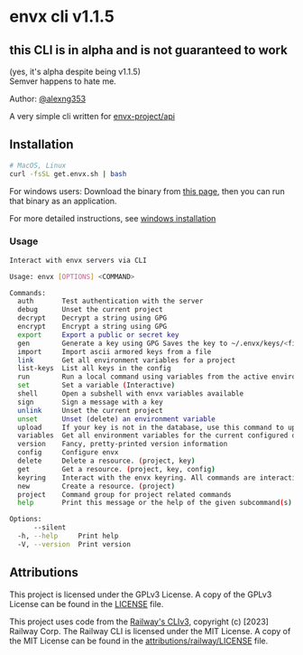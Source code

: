 # envx cli v1.1.5

## this CLI is in alpha and is not guaranteed to work

(yes, it's alpha despite being v1.1.5)\
Semver happens to hate me.

Author: [@alexng353](https://github.com/alexng353)

A very simple cli written for [envx-project/api](https://github.com/envx-project/api)

<!-- ## Todo --> <!-- Who even wrote this? -->
<!---->
<!-- - Revert to a single global configuration file -->

## Installation

```bash
# MacOS, Linux
curl -fsSL get.envx.sh | bash
```

For windows users:
Download the binary from [this page](https://github.com/envx-project/cli/releases/latest), then you can run that binary as an application.

For more detailed instructions, see [windows installation](https://github.com/envx-project/cli/blob/main/windows-installation.md)

### Usage

```bash
Interact with envx servers via CLI

Usage: envx [OPTIONS] <COMMAND>

Commands:
  auth       Test authentication with the server
  debug      Unset the current project
  decrypt    Decrypt a string using GPG
  encrypt    Encrypt a string using GPG
  export     Export a public or secret key
  gen        Generate a key using GPG Saves the key to ~/.envx/keys/<fingerprint>
  import     Import ascii armored keys from a file
  link       Get all environment variables for a project
  list-keys  List all keys in the config
  run        Run a local command using variables from the active environment
  set        Set a variable (Interactive)
  shell      Open a subshell with envx variables available
  sign       Sign a message with a key
  unlink     Unset the current project
  unset      Unset (delete) an environment variable
  upload     If your key is not in the database, use this command to upload it
  variables  Get all environment variables for the current configured directory
  version    Fancy, pretty-printed version information
  config     Configure envx
  delete     Delete a resource. (project, key)
  get        Get a resource. (project, key, config)
  keyring    Interact with the envx keyring. All commands are interactive
  new        Create a resource. (project)
  project    Command group for project related commands
  help       Print this message or the help of the given subcommand(s)

Options:
      --silent
  -h, --help     Print help
  -V, --version  Print version
```

## Attributions

This project is licensed under the GPLv3 License. A copy of the GPLv3 License can be found in the [LICENSE](LICENSE) file.

This project uses code from the [Railway's CLIv3](https://github.com/railwayapp/cli), copyright (c) [2023] Railway Corp. The Railway CLI is licensed under the MIT License. A copy of the MIT License can be found in the [attributions/railway/LICENSE](attributions/railway/LICENSE) file.
